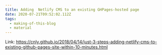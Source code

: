 ```yaml
---
title: Adding  Netlify CMS to an existing GHPages-hosted page
date: 2020-07-21T09:52:02.112Z
tags:
  - making-of-this-blog
  - material
---
```

Link: <https://cnly.github.io/2018/04/14/just-3-steps-adding-netlify-cms-to-existing-github-pages-site-within-10-minutes.html>